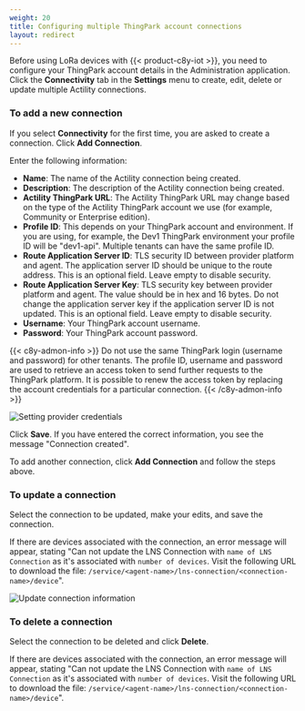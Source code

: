 ```yaml
---
weight: 20
title: Configuring multiple ThingPark account connections
layout: redirect
---
```




Before using LoRa devices with {{< product-c8y-iot >}}, you need to configure your ThingPark account details in the Administration application. Click the **Connectivity** tab in the **Settings** menu to create, edit, delete or update multiple Actility connections.

<a name="add-new-connection"></a>
### To add a new connection

If you select **Connectivity** for the first time, you are asked to create a connection. Click **Add Connection**.

Enter the following information:

- **Name**: The name of the Actility connection being created.
- **Description**: The description of the Actility connection being created.
- **Actility ThingPark URL**: The Actility ThingPark URL may change based on the type of the Actility ThingPark account we use (for example, Community or Enterprise edition).
- **Profile ID**: This depends on your ThingPark account and environment. If you are using, for example, the Dev1 ThingPark environment your profile ID will be "dev1-api". Multiple tenants can have the same profile ID.
- **Route Application Server ID**: TLS security ID between provider platform and agent. The application server ID should be unique to the route address. This is an optional field. Leave empty to disable security.
- **Route Application Server Key**: TLS security key between provider platform and agent. The value should be in hex and 16 bytes. Do not change the application server key if  the application server ID is not updated. This is an optional field. Leave empty to disable security.
- **Username**: Your ThingPark account username.
- **Password**: Your ThingPark account password.

{{< c8y-admon-info >}}
Do not use the same ThingPark login (username and password) for other tenants.
The profile ID, username and password are used to retrieve an access token to send further requests to the ThingPark platform. It is possible to renew the access token by replacing the account credentials for a particular connection.
{{< /c8y-admon-info >}}

![Setting provider credentials](/images/device-protocols/lora-actility/lora-admin-settings.png)

Click **Save**. If you have entered the correct information, you see the message "Connection created".

To add another connection, click **Add Connection** and follow the steps above.

<a name="update-credentials-in-a-connection"></a>
### To update a connection

Select the connection to be updated, make your edits, and save the connection.


If there are devices associated with the connection, an error message will appear, stating "Can not update the LNS Connection with `name of LNS Connection` as it's associated with `number of devices`. Visit the following URL to download the file: `/service/<agent-name>/lns-connection/<connection-name>/device`".

![Update connection information](/images/device-protocols/lora-actility/lora-admin-settings-update.png)

<a name="delete-connection"></a>
### To delete a connection

Select the connection to be deleted and click **Delete**.

If there are devices associated with the connection, an error message will appear, stating "Can not update the LNS Connection with `name of LNS Connection` as it's associated with `number of devices`. Visit the following URL to download the file: `/service/<agent-name>/lns-connection/<connection-name>/device`".
